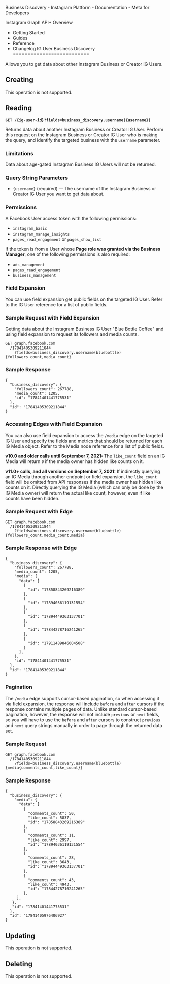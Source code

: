 Business Discovery - Instagram Platform - Documentation - Meta for Developers

Instagram Graph API* Overview
* Getting Started
* Guides
* Reference
* Changelog
IG User Business Discovery
==========================

Allows you to get data about other Instagram Business or Creator IG Users.

Creating
--------

This operation is not supported.

Reading
-------

**`GET /{ig-user-id}?fields=business_discovery.username({username})`**

Returns data about another Instagram Business or Creator IG User. Perform this request on the Instagram Business or Creator IG User who is making the query, and identify the targeted business with the `username` parameter.

### Limitations

Data about age-gated Instagram Business IG Users will not be returned.

### Query String Parameters

* `{username}` (required) — The username of the Instagram Business or Creator IG User you want to get data about.

### Permissions

A Facebook User access token with the following permissions:

* `instagram_basic`
* `instagram_manage_insights`
* `pages_read_engagement` or `pages_show_list`

If the token is from a User whose **Page role was granted via the Business Manager**, one of the following permissions is also required:

* `ads_management`
* `pages_read_engagement`
* `business_management`

### Field Expansion

You can use field expansion get public fields on the targeted IG User. Refer to the IG User reference for a list of public fields.

### Sample Request with Field Expansion

Getting data about the Instagram Business IG User "Blue Bottle Coffee" and using field expansion to request its followers and media counts.

```
GET graph.facebook.com
  /17841405309211844
    ?fields=business_discovery.username(bluebottle){followers_count,media_count}
```
### Sample Response

```
{
  "business_discovery": {
    "followers_count": 267788,
    "media_count": 1205,
    "id": "17841401441775531"
  },
  "id": "17841405309211844"
}
```
### Accessing Edges with Field Expansion

You can also use field expansion to access the `/media` edge on the targeted IG User and specify the fields and metrics that should be returned for each IG Media object. Refer to the Media node reference for a list of public fields.

**v10.0 and older calls until September 7, 2021:** The `like_count` field on an IG Media will return `0` if the media owner has hidden like counts on it.

**v11.0+ calls, and all versions on September 7, 2021:** If indirectly querying an IG Media through another endpoint or field expansion, the `like_count` field will be omitted from API responses if the media owner has hidden like counts on it. Directly querying the IG Media (which can only be done by the IG Media owner) will return the actual like count, however, even if like counts have been hidden.

### Sample Request with Edge

```
GET graph.facebook.com
  /17841405309211844
    ?fields=business_discovery.username(bluebottle){followers_count,media_count,media}
```
### Sample Response with Edge

```
{
  "business_discovery": {
    "followers_count": 267788,
    "media_count": 1205,
    "media": {
      "data": [
        {
          "id": "17858843269216389"
        },
        {
          "id": "17894036119131554"
        },
        {
          "id": "17894449363137701"
        },
        {
          "id": "17844278716241265"
        },
        {
          "id": "17911489846004508"
        }
      ],
    },
    "id": "17841401441775531"
  },
  "id": "17841405309211844"
}
```
### Pagination

The `/media` edge supports cursor-based pagination, so when accessing it via field expansion, the response will include `before` and `after` cursors if the response contains multiple pages of data. Unlike standard cursor-based pagination, however, the response will not include `previous` or `next` fields, so you will have to use the `before` and `after` cursors to construct `previous` and `next` query strings manually in order to page through the returned data set.

### Sample Request

```
GET graph.facebook.com
  /17841405309211844
    ?fields=business_discovery.username(bluebottle){media{comments_count,like_count}}
```
### Sample Response

```
{
  "business_discovery": {
    "media": {
      "data": [
        {
          "comments_count": 50,
          "like_count": 5837,
          "id": "17858843269216389"
        },
        {
          "comments_count": 11,
          "like_count": 2997,
          "id": "17894036119131554"
        },
        {
          "comments_count": 28,
          "like_count": 3643,
          "id": "17894449363137701"
        },
        {
          "comments_count": 43,
          "like_count": 4943,
          "id": "17844278716241265"
        },
     ],
   },
   "id": "17841401441775531"
  },
  "id": "17841405976406927"
}
```
Updating
--------

This operation is not supported.

Deleting
--------

This operation is not supported.